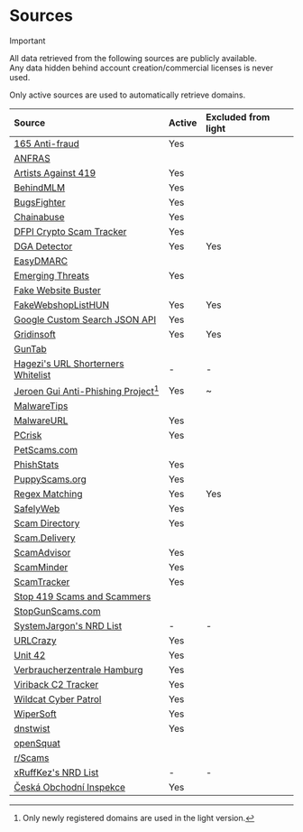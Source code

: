 # Sources

> [!IMPORTANT]
All data retrieved from the following sources are publicly available.<br>
Any data hidden behind account creation/commercial licenses is never used.

Only active sources are used to automatically retrieve domains.

| Source | Active | Excluded from light |
|:--- |:--- |:--- |
| [165 Anti-fraud](https://165.npa.gov.tw/#/articles/subclass/3) | Yes | |
| [ANFRAS](https://anfras.com/fakeshops/) | | |
| [Artists Against 419](https://db.aa419.org/fakebankslist.php) | Yes | |
| [BehindMLM](https://behindmlm.com/)| Yes | |
| [BugsFighter](https://www.bugsfighter.com/) | Yes | |
| [Chainabuse](https://www.chainabuse.com/) | Yes | |
| [DFPI Crypto Scam Tracker](https://dfpi.ca.gov/crypto-scams/) | Yes | |
| [DGA Detector](https://github.com/exp0se/dga_detector) | Yes | Yes |
| [EasyDMARC](https://easydmarc.com/tools/phishing-url) | | |
| [Emerging Threats](https://rules.emergingthreats.net/) | Yes | |
| [Fake Website Buster](https://fakewebsitebuster.com/) | | |
| [FakeWebshopListHUN](https://github.com/FakesiteListHUN/FakeWebshopListHUN) | Yes | Yes |
| [Google Custom Search JSON API](https://github.com/jarelllama/Scam-Blocklist/blob/main/config/search_terms.csv) | Yes | |
| [Gridinsoft](https://gridinsoft.com/website-reputation-checker) | Yes | Yes |
| [GunTab](https://www.guntab.com/scam-websites) | | |
| [Hagezi's URL Shorterners Whitelist](https://raw.githubusercontent.com/hagezi/dns-blocklists/refs/heads/main/adblock/whitelist-urlshortener.txt) | - | - |
| [Jeroen Gui Anti-Phishing Project](https://jeroengui.be/anti-phishing-project/)[^1] | Yes | ~ |
| [MalwareTips](https://malwaretips.com/blogs/) | | |
| [MalwareURL](https://www.malwareurl.com/) | Yes | |
| [PCrisk](https://www.pcrisk.com/) | Yes | |
| [PetScams.com](https://petscams.com/) | | |
| [PhishStats](https://phishstats.info/) | Yes | |
| [PuppyScams.org](https://puppyscams.org/) | Yes | |
| [Regex Matching](https://github.com/jarelllama/Scam-Blocklist/blob/main/config/phishing_detection.csv) | Yes | Yes |
| [SafelyWeb](https://safelyweb.com/) | Yes | |
| [Scam Directory](https://scam.directory/) | Yes | |
| [Scam.Delivery](https://scam.delivery/) | | |
| [ScamAdvisor](https://www.scamadviser.com/) | Yes | |
| [ScamMinder](https://scamminder.com/) | Yes | |
| [ScamTracker](https://scam-tracker.net/) | Yes | |
| [Stop 419 Scams and Scammers](https://www.stop419scams.com/) | | |
| [StopGunScams.com](https://stopgunscams.com/) | | |
| [SystemJargon's NRD List](https://github.com/SystemJargon/filters) | - | - |
| [URLCrazy](https://github.com/urbanadventurer/urlcrazy) | Yes | |
| [Unit 42](https://github.com/PaloAltoNetworks/Unit42-timely-threat-intel) | Yes | |
| [Verbraucherzentrale Hamburg](https://www.vzhh.de/themen/einkauf-reise-freizeit/einkauf-online-shopping/fake-shop-liste-wenn-guenstig-richtig-teuer-wird) | Yes | |
| [Viriback C2 Tracker](https://tracker.viriback.com) | Yes | |
| [Wildcat Cyber Patrol](https://greatis.com/unhackme/help/category/remove) | Yes | |
| [WiperSoft](https://www.wipersoft.com/blog) | Yes | |
| [dnstwist](https://github.com/elceef/dnstwist) | Yes | |
| [openSquat](https://github.com/atenreiro/opensquat) | | |
| [r/Scams](https://www.reddit.com/r/Scams/) | | |
| [xRuffKez's NRD List](https://github.com/xRuffKez/NRD) | - | - |
| [Česká Obchodní Inspekce](https://www.coi.gov.cz/pro-spotrebitele/rizikove-e-shopy/) | Yes | |

[^1]: Only newly registered domains are used in the light version.
